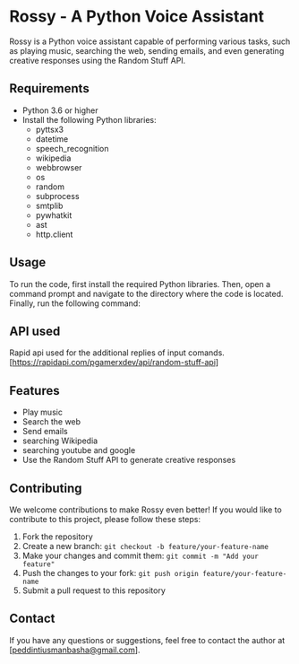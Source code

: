 # Rossy - A Python Voice Assistant

Rossy is a Python voice assistant capable of performing various tasks, such as playing music, searching the web, sending emails, and even generating creative responses using the Random Stuff API.

## Requirements

- Python 3.6 or higher
- Install the following Python libraries:
  - pyttsx3
  - datetime
  - speech_recognition
  - wikipedia
  - webbrowser
  - os
  - random
  - subprocess
  - smtplib
  - pywhatkit
  - ast
  - http.client

## Usage

To run the code, first install the required Python libraries. Then, open a command prompt and navigate to the directory where the code is located. Finally, run the following command:

## API used

Rapid api used for the additional replies of input comands.[https://rapidapi.com/pgamerxdev/api/random-stuff-api]

## Features

- Play music
- Search the web
- Send emails
- searching Wikipedia
- searching youtube and google
- Use the Random Stuff API to generate creative responses

## Contributing

We welcome contributions to make Rossy even better! If you would like to contribute to this project, please follow these steps:

1. Fork the repository
2. Create a new branch: `git checkout -b feature/your-feature-name`
3. Make your changes and commit them: `git commit -m "Add your feature"`
4. Push the changes to your fork: `git push origin feature/your-feature-name`
5. Submit a pull request to this repository


## Contact

If you have any questions or suggestions, feel free to contact the author at [peddintiusmanbasha@gmail.com].
